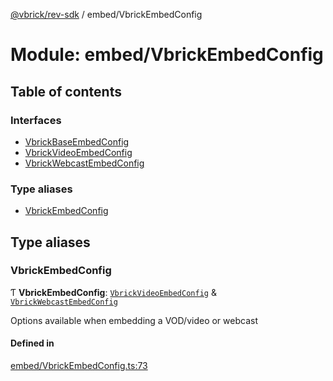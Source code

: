 [@vbrick/rev-sdk](../README.md) / embed/VbrickEmbedConfig

# Module: embed/VbrickEmbedConfig

## Table of contents

### Interfaces

- [VbrickBaseEmbedConfig](../interfaces/embed_VbrickEmbedConfig.VbrickBaseEmbedConfig.md)
- [VbrickVideoEmbedConfig](../interfaces/embed_VbrickEmbedConfig.VbrickVideoEmbedConfig.md)
- [VbrickWebcastEmbedConfig](../interfaces/embed_VbrickEmbedConfig.VbrickWebcastEmbedConfig.md)

### Type aliases

- [VbrickEmbedConfig](embed_VbrickEmbedConfig.md#vbrickembedconfig)

## Type aliases

### VbrickEmbedConfig

Ƭ **VbrickEmbedConfig**: [`VbrickVideoEmbedConfig`](../interfaces/embed_VbrickEmbedConfig.VbrickVideoEmbedConfig.md) & [`VbrickWebcastEmbedConfig`](../interfaces/embed_VbrickEmbedConfig.VbrickWebcastEmbedConfig.md)

Options available when embedding a VOD/video or webcast

#### Defined in

[embed/VbrickEmbedConfig.ts:73](https://github.com/vbrick/rev-sdk-js/blob/e20a0c7/src/embed/VbrickEmbedConfig.ts#L73)
